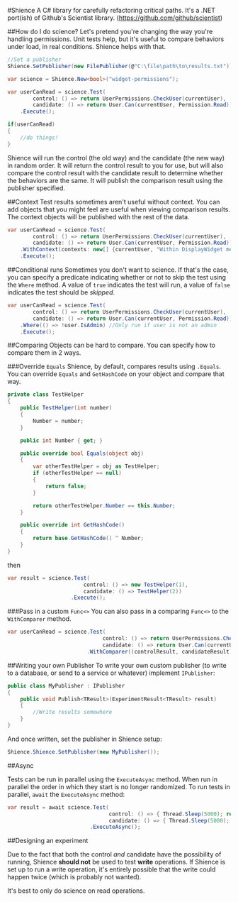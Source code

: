 ﻿#Shience
A C# library for carefully refactoring critical paths. It's a .NET port(ish) of Github's Scientist library. (https://github.com/github/scientist)

##How do I do science?
Let's pretend you're changing the way you're handling permissions. Unit tests help, but it's useful to compare behaviors under load, in real conditions. Shience helps with that.

```csharp
//Set a publisher
Shience.SetPublisher(new FilePublisher(@"C:\file\path\to\results.txt"));

var science = Shience.New<bool>("widget-permissions");

var userCanRead = science.Test(
        control: () => return UserPermissions.CheckUser(currentUser), 
        candidate: () => return User.Can(currentUser, Permission.Read))
    .Execute();

if(userCanRead)
{
    //do things!
}
```

Shience will run the control (the old way) and the candidate (the new way) in random order. It will return the control result to you for use, but will also compare the control result with the candidate result to determine whether the behaviors are the same. It will publish the comparison result using the publisher specified.

##Context
Test results sometimes aren't useful without context. You can add objects that you might feel are useful when viewing comparison results. The context objects will be published with the rest of the data.

```csharp
var userCanRead = science.Test(
        control: () => return UserPermissions.CheckUser(currentUser), 
        candidate: () => return User.Can(currentUser, Permission.Read))
    .WithContext(contexts: new[] {currentUser, "Within DisplayWidget method", DateTime.UtcNow })
    .Execute();
```

##Conditional runs
Sometimes you don't want to science. If that's the case, you can specify a predicate indicating whether or not to skip the test using the `Where` method. A value of `true` indicates the test will run, a value of `false` indicates the test should be *skipped*.

```csharp
var userCanRead = science.Test(
        control: () => return UserPermissions.CheckUser(currentUser),
        candidate: () => return User.Can(currentUser, Permission.Read))
    .Where(() => !user.IsAdmin) //Only run if user is not an admin
    .Execute();
```

##Comparing
Objects can be hard to compare. You can specify how to compare them in 2 ways.

###Override `Equals`
Shience, by default, compares results using `.Equals`. You can override `Equals` and `GetHashCode` on your object and compare that way.

```csharp
private class TestHelper
{
    public TestHelper(int number)
    {
        Number = number;
    }

    public int Number { get; }

    public override bool Equals(object obj)
    {
        var otherTestHelper = obj as TestHelper;
        if (otherTestHelper == null)
        {
            return false;
        }

        return otherTestHelper.Number == this.Number;
    }

    public override int GetHashCode()
    {
        return base.GetHashCode() ^ Number;
    }
}
```

then

```csharp
var result = science.Test(
                        control: () => new TestHelper(1),
                        candidate: () => TestHelper(2))
                    .Execute();
```

###Pass in a custom `Func<>`
You can also pass in a comparing `Func<>` to the `WithComparer` method.

```csharp
var userCanRead = science.Test(
                              control: () => return UserPermissions.CheckUser(currentUser), 
                              candidate: () => return User.Can(currentUser, Permission.Read))
                         .WithComparer((controlResult, candidateResult) => controlResult == candidateResult);
```

##Writing your own Publisher
To write your own custom publisher (to write to a database, or send to a service or whatever) implement `IPublisher`:

```csharp
public class MyPublisher : IPublisher
{
    public void Publish<TResult>(ExperimentResult<TResult> result)
    {
        //Write results somewhere
    }
}
```

And once written, set the publisher in Shience setup:

```csharp
Shience.Shience.SetPublisher(new MyPublisher());
```

##Async

Tests can be run in parallel using the `ExecuteAsync` method. When run in parallel the order in which they start is no longer randomized. To run tests in parallel, `await` the `ExecuteAsync` method:

```csharp
var result = await science.Test(
                                control: () => { Thread.Sleep(5000); return true; },
                                candidate: () => { Thread.Sleep(5000); return true; })
                          .ExecuteAsync();
```

##Designing an experiment

Due to the fact that both the control *and* candidate have the possibility of running, Shience **should not** be used to test **write** operations. If Shience is set up to run a write operation, it's entirely possible that the write could happen twice (which is probably not wanted). 

It's best to only do science on read operations. 
